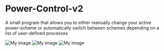 # Power-Control-v2
A small program that allows you to either manually change your active power-scheme or automatically switch between schemes depending on a list of user-defined processes

![My image](http://i.imgur.com/Q21Arxo.png)
![My image](http://i.imgur.com/GV15bFe.png)
![My image](http://i.imgur.com/22W9GOM.png)
